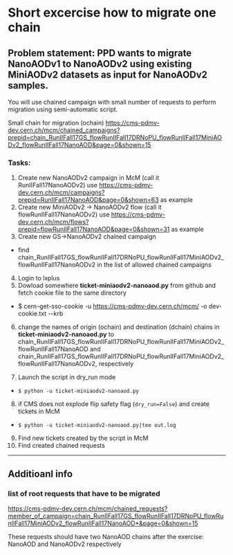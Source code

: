 # Short excercise how to migrate one chain

## Problem statement: PPD wants to migrate NanoAODv1 to NanoAODv2 using existing MiniAODv2 datasets as input for NanoAODv2 samples.
You will use chained campaign with small number of requests to perform migration using semi-automatic script.

Small chain for migration (ochain)
https://cms-pdmv-dev.cern.ch/mcm/chained_campaigns?prepid=chain_RunIIFall17GS_flowRunIIFall17DRNoPU_flowRunIIFall17MiniAODv2_flowRunIIFall17NanoAOD&page=0&shown=15

### Tasks:

1. Create new NanoAODv2 campaign in McM (call it RunIIFall17NanoAODv2)
use https://cms-pdmv-dev.cern.ch/mcm/campaigns?prepid=RunIIFall17NanoAOD&page=0&shown=63 as example
2. Create new MiniAODv2 -> NanoAODv2 flow (call it flowRunIIFall17NanoAODv2)
use https://cms-pdmv-dev.cern.ch/mcm/flows?prepid=flowRunIIFall17NanoAOD&page=0&shown=31 as example
3. Create new GS->NanoAODv2 chained campaign 
 - find chain_RunIIFall17GS_flowRunIIFall17DRNoPU_flowRunIIFall17MiniAODv2_flowRunIIFall17NanoAODv2 in the list of allowed chained campaigns
4. Login to lxplus
5. Dowload somewhere **ticket-miniaodv2-nanoaod.py** from github and fetch cookie file to the same directory
 - $ cern-get-sso-cookie -u https://cms-pdmv-dev.cern.ch/mcm/ -o dev-cookie.txt --krb
6. change the names of origin (ochain) and destination (dchain) chains in **ticket-miniaodv2-nanoaod.py** to
 chain_RunIIFall17GS_flowRunIIFall17DRNoPU_flowRunIIFall17MiniAODv2_flowRunIIFall17NanoAOD
 and
 chain_RunIIFall17GS_flowRunIIFall17DRNoPU_flowRunIIFall17MiniAODv2_flowRunIIFall17NanoAODv2, respectively
 
7. Launch the script in dry_run mode
 - `$ python -u ticket-miniaodv2-nanoaod.py`
8. if CMS does not explode flip safety flag (`dry_run=False`) and create tickets in McM
 - `$ python -u ticket-miniaodv2-nanoaod.py|tee out.log`
9. Find new tickets created by the script in McM 
10. Find created chained requests

-----------------------------------

## Additioanl info

### list of root requests that have to be migrated
https://cms-pdmv-dev.cern.ch/mcm/chained_requests?member_of_campaign=chain_RunIIFall17GS_flowRunIIFall17DRNoPU_flowRunIIFall17MiniAODv2_flowRunIIFall17NanoAOD*&page=0&shown=15

These requests should have two NanoAOD chains after the exercise: NanoAOD and NanoAODv2 respectively
